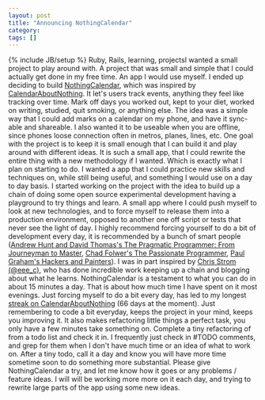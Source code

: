 ```yaml
---
layout: post
title: "Announcing NothingCalendar"
category:
tags: []
---
```

{% include JB/setup %}
Ruby, Rails, learning, projectsI wanted a small project to play around with. A project that was small and simple that I could actually get done in my free time. An app I would use myself. I ended up deciding to build [NothingCalendar](http://nothingcalendar.com), which was inspired by [CalendarAboutNothing](http://calendaraboutnothing.com). It let's users track events, anything they feel like tracking over time. Mark off days you worked out, kept to your diet, worked on writing, studied, quit smoking, or anything else.    The idea was a simple way that I could add marks on a calendar on my phone, and have it sync-able and shareable. I also wanted it to be useable when you are offline, since phones loose connection often in metros, planes, lines, etc.    One goal with the project is to keep it is small enough that I can build it and play around with different ideas. It is such a small app, that I could rewrite the entire thing with a new methodology if I wanted. Which is exactly what I plan on starting to do. I wanted a app that I could practice new skills and techniques on, while still being useful, and something I would use on a day to day basis.    I started working on the project with the idea to build up a chain of doing some open source experimental development having a playground to try things and learn. A small app where I could push myself to look at new technologies, and to force myself to release them into a production environment, opposed to another one off script or tests that never see the light of day. I highly recommend forcing yourself to do a bit of development every day, it is recommended by a bunch of smart people ([Andrew Hunt and David Thomas's The Pragmatic Programmer: From Journeyman to Master](http://pragprog.com/the-pragmatic-programmer), [Chad Folwer's The Passionate Programmer](http://www.amazon.com/Passionate-Programmer-Remarkable-Development-Pragmatic/dp/1934356344), [Paul Graham's Hackers and Painters](http://www.amazon.com/Hackers-Painters-Big-Ideas-Computer/dp/0596006624)). I was in part inspired by [Chris Strom (@eee_c)](http://twitter.com/#!/eee_c), who has done incredible work keeping up a chain and blogging about what he learns.     NothingCalendar is a testament to what you can do in about 15 minutes a day. That is about how much time I have spent on it most evenings. Just forcing myself to do a bit every day, has led to my longest [streak on CalendarAboutNothing](http://calendaraboutnothing.com/~danmayer) (66 days at the moment). Just remembering to code a bit everyday, keeps the project in your mind, keeps you improving it. It also makes refactoring little things a perfect task, you only have a few minutes take something on.  Complete a tiny refactoring of from a todo list and check it in. I frequently just check in #TODO comments, and grep for them when I don't have much time or an idea of what to work on. After a tiny todo, call it a day and know you will have more time sometime soon to do something more substantial.     Please give NothingCalendar a try, and let me know how it goes or any problems / feature ideas. I will will be working more more on it each day, and trying to rewrite large parts of the app using some new ideas.